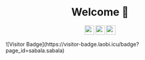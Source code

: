 
<h1 align="center">Welcome 👋</h1>
<p align="center">
<a href="https://www.twitter.com/vncsbl"><img src="https://img.shields.io/badge/twitter-%231DA1F2.svg?&style=for-the-badge&logo=twitter&logoColor=white" height=25></a>
<a href="https://www.linkedin.com/in/vncsbl/"><img src="https://img.shields.io/badge/linkedin-%4267B2.svg?&style=for-the-badge&logo=linkedin&logoColor=white" height=25></a>
<a href="https://www.instagram.com/vncsbl/"><img src="https://img.shields.io/badge/instagram-%23E4405F.svg?&style=for-the-badge&logo=instagram&logoColor=white" height=25></a>
</p>
![Visitor Badge](https://visitor-badge.laobi.icu/badge?page_id=sabala.sabala)
